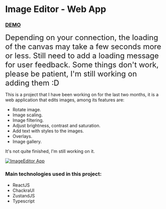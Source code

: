# Image Editor - Web App

### [DEMO](https://imageeditordemo.pages.dev)

<font size="5">Depending on your connection, the loading of the canvas may take a few seconds more or less. Still need to add a loading message for user feedback. Some things don't work, please be patient, I'm still working on adding them :D</font>

This is a project that I have been working on for the last two months, it is a web application that edits images, among its features are:
- Rotate image.
- Image scaling.
- Image filtering.
- Adjust brightness, contrast and saturation.
- Add text with styles to the images.
- Overlays.
- Image gallery.

It's not quite finished, I'm still working on it.

[![ImageEditor App](https://i.vimeocdn.com/video/1644958878-35505a8750c55cfb594109da9c4346b583e2af8c99376a6e4e45734db90e3c80-d?mw=1000&mh=562)](https://vimeo.com/813423148)

### Main technologies used in this project:
- ReactJS
- ChackraUI
- ZustandJS
- Typescript